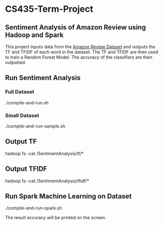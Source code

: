 # CS435-Term-Project
## Sentiment Analysis of Amazon Review using Hadoop and Spark

This project inputs data from the [Amazon Review Dataset](https://nijianmo.github.io/amazon/index.html) and outputs the TF and TFIDF of each word in the dataset. The TF and TFIDF are then used to train a Random Forest Model. The accuracy of the classifiers are then outputted.

## Run Sentiment Analysis

### Full Dataset
./compile-and-run.sh

### Small Dataset
./compile-and-run-sample.sh

## Output TF
hadoop fs -cat /SentimentAnalysis/tf/*

## Output TFIDF
hadoop fs -cat /SentimentAnalysis/tfidf/*

## Run Spark Machine Learning on Dataset
./compile-and-run-spark.sh

The result accuracy will be printed on the screen.
